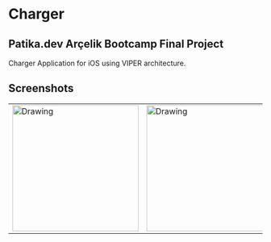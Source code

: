 # Charger
## Patika.dev Arçelik Bootcamp Final Project
Charger Application for iOS using VIPER architecture.

## Screenshots

<table><tr>
<td> <img src="https://user-images.githubusercontent.com/83841557/179403819-85c0732c-a58b-4f16-a54f-285cd3e31f3c.png" width="30" alt="Drawing" style="width: 250px;"/> </td>
<td> <img src="https://user-images.githubusercontent.com/83841557/179403819-85c0732c-a58b-4f16-a54f-285cd3e31f3c.png" width="30" alt="Drawing" style="width: 250px;"/> </td>
</tr></table>
